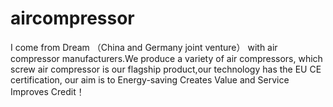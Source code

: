 # aircompressor
I come from Dream （China and Germany joint venture） with air compressor manufacturers.We produce a variety of air compressors, which screw air compressor is our flagship product,our technology has the EU CE certification, our aim is to Energy-saving Creates Value and  Service Improves Credit！
